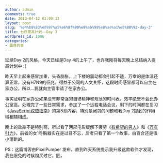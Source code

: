 ```yaml
---
author: admin
comments: true
date: 2013-04-12 02:09:13
layout: post
slug: '%e4%b8%83%e6%97%a5%e6%8f%90%e9%ab%98%e8%ae%a1%e5%88%92-day-3'
title: 七日提高计划——Day 3
wordpress_id: 1006
categories:
- 蛋疼的事
---
```


延续Day 2的风格，今天已经是Day 4的上午了，也许我刚将每天晚上总结纳入提高计划中 :(

  


昨天早上起来感冒加重，头昏脑胀，上下楼的震动都会引起不适，万幸的是体温还算正常，没有H7N9的征兆。得益于公司的人文关怀，这段时间感冒都可以自主在家办公，所以…我就向主管申请了在家办公。

  


事实证明在家办公如果没有非常强的自律精神和规范的时间表，效率绝壁不会比办公室高。处理完了一些日常需求，参加了一个远程电话会议，剩下的时间都在复习《[JavaScript权威指南](http://book.douban.com/subject/10549733/)》的第8章内容，特别是闭包的问题和我Day 2提到的作用域相辅相成。

  


晚上的效率不是特别高，所以看了两部电影缓解下疲劳《[有希望的男人](http://movie.douban.com/subject/6845529/)》和《[万有引力](http://movie.douban.com/subject/4906427/)》，前者的女1号胸器实在是过目不忘，后者只看了第一个故事，白百合还是很小清新的。

  


PS：这篇博客由PixelPumper 发布，直到昨天系统提示我升级这款软件才发现，我在限免的时候购买过它，囧。
